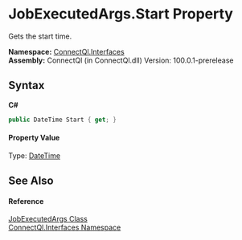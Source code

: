 # JobExecutedArgs.Start Property 
 

Gets the start time.

**Namespace:**&nbsp;<a href="N_ConnectQl_Interfaces">ConnectQl.Interfaces</a><br />**Assembly:**&nbsp;ConnectQl (in ConnectQl.dll) Version: 100.0.1-prerelease

## Syntax

**C#**<br />
``` C#
public DateTime Start { get; }
```


#### Property Value
Type: <a href="http://msdn2.microsoft.com/en-us/library/03ybds8y" target="_blank">DateTime</a>

## See Also


#### Reference
<a href="T_ConnectQl_Interfaces_JobExecutedArgs">JobExecutedArgs Class</a><br /><a href="N_ConnectQl_Interfaces">ConnectQl.Interfaces Namespace</a><br />